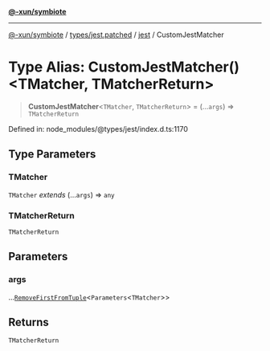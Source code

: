 [**@-xun/symbiote**](../../../../../README.md)

***

[@-xun/symbiote](../../../../../README.md) / [types/jest.patched](../../../README.md) / [jest](../README.md) / CustomJestMatcher

# Type Alias: CustomJestMatcher()\<TMatcher, TMatcherReturn\>

> **CustomJestMatcher**\<`TMatcher`, `TMatcherReturn`\> = (...`args`) => `TMatcherReturn`

Defined in: node\_modules/@types/jest/index.d.ts:1170

## Type Parameters

### TMatcher

`TMatcher` *extends* (...`args`) => `any`

### TMatcherReturn

`TMatcherReturn`

## Parameters

### args

...[`RemoveFirstFromTuple`](RemoveFirstFromTuple.md)\<`Parameters`\<`TMatcher`\>\>

## Returns

`TMatcherReturn`

